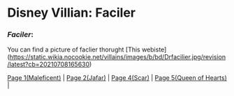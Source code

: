# **Disney Villian: Faciler**

### *Faciler*:
You can find a picture of faclier thorught [This webiste]
(https://static.wikia.nocookie.net/villains/images/b/bd/Drfacilier.jpg/revision/latest?cb=20210708165630)

[Page 1(Maleficent)](markdown_page_1.md) | 
[Page 2(Jafar)](markdown_page_2.md) | 
[Page 4(Scar)](markdown_page_4.md) | 
[Page 5(Queen of Hearts)](markdown_page_5.md) |
